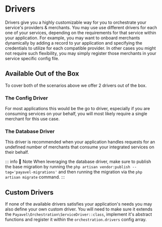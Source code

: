 # Drivers
Drivers give you a highly customizable way for you to orchestrate your service's providers & merchants. You may use use different drivers for each one of your services, depending on the requirements for that service within your application. For example, you may want to onboard merchants dynamically by adding a record to yur application and specifying the credentials to utilize for each compatible provider. In other cases you might not require such flexibility, you may simply register those merchants in your service specific config file.

## Available Out of the Box
To cover both of the scenarios above we offer 2 drivers out of the box.

### The Config Driver
For most applications this would be the go to driver, especially if you are consuming services on your behalf, you will most likely require a single merchant for this use case.

### The Database Driver
This driver is recommended when your application handles requests for an undefined number of merchants that consume your integrated services on their behalf.

::: info :memo: Note
When leveraging the database driver, make sure to publish the base migration by running the `php artisan vendor:publish --tag='payavel-migrations'` and then running the migration via the `php artisan migrate` command.
:::

## Custom Drivers
If none of the available drivers satisfies your application's needs you may also define your own custom driver. You will need to make sure it extends the `Payavel\Orchestration\ServiceDriver::class`, implement it's abstract functions and register it within the `orchestration.drivers` config array.
